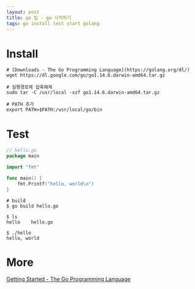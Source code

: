 ```yaml
---
layout: post
title: go 팁 - go 시작하기
tags: go install test start golang
---
```


# Install
```
# [Downloads - The Go Programming Language](https://golang.org/dl/)
wget https://dl.google.com/go/go1.14.6.darwin-amd64.tar.gz

# 실행경로에 압축해제
sudo tar -C /usr/local -xzf go1.14.6.darwin-amd64.tar.gz

# PATH 추가
export PATH=$PATH:/usr/local/go/bin
```

# Test
```go
// hello.go
package main

import "fmt"

func main() {
	fmt.Printf("hello, world\n")
}
```

```
# build
$ go build hello.go

$ ls
hello    hello.go

$ ./hello
hello, world
```


# More
[Getting Started - The Go Programming Language](https://golang.org/doc/install)

